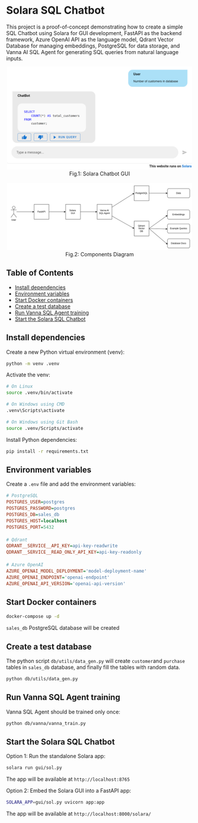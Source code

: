 # Solara SQL Chatbot 

This project is a proof-of-concept demonstrating how to create a simple SQL Chatbot using Solara for GUI development, FastAPI as the backend framework, Azure OpenAI API as the language model, Qdrant Vector Database for managing embeddings, PostgreSQL for data storage, and Vanna AI SQL Agent for generating SQL queries from natural language inputs.

<div align="center">
    <img src="docs/imgs/chatbot-gui.png" alt="Chatbot GUI" width="500"/>
    <span>Fig.1: Solara Chatbot GUI</span>
</div>

<br>

<div align="center">
    <img src="docs/imgs/components-diagram.png" alt="Chatbot GUI" width="500"/>
    <span>Fig.2: Components Diagram</span>
</div>

## Table of Contents

- [Install dependencies](#install-dependencies)
- [Environment variables](#environment-variables)
- [Start Docker containers](#start-docker-containers)
- [Create a test database](#create-a-test-database)
- [Run Vanna SQL Agent training](#run-vanna-sql-agent-training)
- [Start the Solara SQL Chatbot](#start-the-solara-sql-chatbot)


## Install dependencies

Create a new Python virtual environment (venv):

```bash
python -m venv .venv
```

Activate the venv:

```bash
# On Linux
source .venv/bin/activate
```

```bash
# On Windows using CMD
.venv\Scripts\activate
```

```bash
# On Windows using Git Bash
source .venv/Scripts/activate
```

Install Python dependencies:

```bash
pip install -r requirements.txt
```

## Environment variables

Create a `.env` file and add the environment variables:

```ini
# PostgreSQL
POSTGRES_USER=postgres
POSTGRES_PASSWORD=postgres
POSTGRES_DB=sales_db
POSTGRES_HOST=localhost
POSTGRES_PORT=5432

# Qdrant
QDRANT__SERVICE__API_KEY=api-key-readwrite
QDRANT__SERVICE__READ_ONLY_API_KEY=api-key-readonly

# Azure OpenAI
AZURE_OPENAI_MODEL_DEPLOYMENT='model-deployment-name'
AZURE_OPENAI_ENDPOINT='openai-endpoint'
AZURE_OPENAI_API_VERSION='openai-api-version'
```

## Start Docker containers

```bash
docker-compose up -d
```

`sales_db` PostgreSQL database will be created

## Create a test database

The python script `db/utils/data_gen.py` will create `customer`and `purchase` tables in `sales_db` database, and finally fill the tables with random data.

```bash
python db/utils/data_gen.py
```

## Run Vanna SQL Agent training

Vanna SQL Agent should be trained only once:

```bash
python db/vanna/vanna_train.py
```

## Start the Solara SQL Chatbot

Option 1: Run the standalone Solara app:

```bash
solara run gui/sol.py
```

The app will be available at `http://localhost:8765`

Option 2: Embed the Solara GUI into a FastAPI app:

```bash
SOLARA_APP=gui/sol.py uvicorn app:app
```

The app will be available at `http://localhost:8000/solara/`
